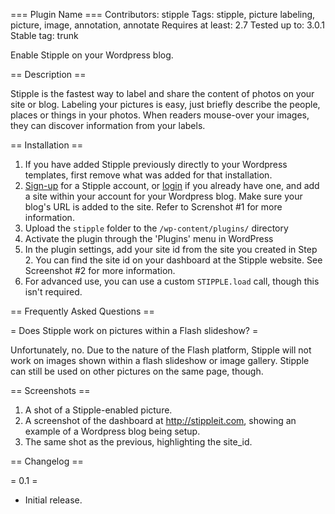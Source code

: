 === Plugin Name ===
Contributors: stipple
Tags: stipple, picture labeling, picture, image, annotation, annotate
Requires at least: 2.7
Tested up to: 3.0.1
Stable tag: trunk 

Enable Stipple on your Wordpress blog.

== Description ==

Stipple is the fastest way to label and share the content of photos on your site or blog. Labeling your pictures is easy, just briefly describe the people, places or things in your photos. When readers mouse-over your images, they can discover information from your labels.

== Installation ==

1. If you have added Stipple previously directly to your Wordpress templates, first remove what was added for that installation.
1. [Sign-up](https://stippleit.com/signup) for a Stipple account, or [login](https://stippleit.com/login) if you already have one, and add a site within your account for your Wordpress blog. Make sure your blog's URL is added to the site. Refer to Screnshot #1 for more information.
1. Upload the `stipple` folder to the `/wp-content/plugins/` directory
1. Activate the plugin through the 'Plugins' menu in WordPress
1. In the plugin settings, add your site id from the site you created in Step 2. You can find the site id on your dashboard at the Stipple website. See Screenshot #2 for more information.
1. For advanced use, you can use a custom `STIPPLE.load` call, though this isn't required.

== Frequently Asked Questions ==

= Does Stipple work on pictures within a Flash slideshow?  =

Unfortunately, no. Due to the nature of the Flash platform, Stipple will not work on images shown within a flash slideshow or image gallery. Stipple can still be used on other pictures on the same page, though.

== Screenshots ==

1. A shot of a Stipple-enabled picture.
2. A screenshot of the dashboard at http://stippleit.com, showing an example of
   a Wordpress blog being setup.
3. The same shot as the previous, highlighting the site_id.

== Changelog ==

= 0.1 =
* Initial release.

